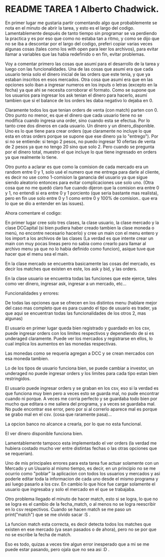 # README TAREA 1 Alberto Chadwick.

  En primer lugar me gustaria partir comentando algo que probablemente se nota en el minuto de abrir la tarea, y esto 
es el largo del codigo. Lamentablemente después de tanto tiempo sin programar se va perdiendo la practica y es por eso que
como no estaba tan a ritmo, y como se dijo que no se iba a descontar por el largo del codigo, preferi copiar varias veces 
algunas cosas (tales como los with open para leer los archivos), para evitar llamar a variables que las habia redefinido
o en fin, evitar problemas.
  
  Voy a comentar primero las cosas que asumí para el desarrollo de la tarea y luego con las funcionalidades.
  Una de las cosas que asumí era que cada usuario tenia solo el dinero inicial de las orders que este tenía, y que ya
estaban inscritos en esos mercados.
  Otra cosa que asumí era que en las opciones solo iban a ingresar numeros en los inputs o letras (excepto en la fecha) 
ya que ahi se necesita corroborar el formato.
  Como se supone que los usuarios para ingresar los ask tenian el dinero para hacerlo, asumí tambien que si el balance
de los orders les daba negativo lo dejaba en 0.

  Claramente todos los que tenian orders de venta (con match) parten con 0.
  Otro punto no menor, es que el dinero que cada usuario tiene no se modifica cuando ingresa una order, sino cuando esta se 
efectua. Por lo tanto cree dos dineros en cada usuario. Un dinero y un dinero_disponible. Uno es lo que tiene para crear
orders (que claramente no incluye lo que esta en otras orders porque se supone que ese dinero ya lo "entrego"). Por si no
se entiende: si tengo 2 pesos, no puedo ingresar 10 ofertas de venta de 2 pesos ya que no tengo 20 sino que solo 2. 
Pero cuando se pregunta por el dinero total, muestro el que incluye lo que tiene ingresado en orders ya que realmente lo tiene.

  Otro punto a aclarar es que como la comision de cada mercado era un random entre 0 y 1, solo usé el numero que me entrega 
para darle al cliente, es decir no use como 1-comision la ganancia del usuario ya que sigue siendo aleatorio entonces para
evitar complicaciones use solo uno. (Otra cosa que no me quedó claro fue cuando dijeron que la comision era entre 0 y 1, 
no entendi si era entre 0 y 1 porciento (que seria bastante mas realista), pero en fin use solo entre 0 y 1 como entre 
0 y 100% de comision.. que era lo que se dio a entender en las issues).

  Ahora comentare el codigo:
  
  En primer lugar cree solo tres clases, la clase usuario, la clase mercado y la clase DCCapital (si bien pudiera haber
creado tambien la clase moneda o menú, no encontre necesario hacerlo) y cree un main con el menu entero y los import
a los archivos de las clases (La verdad es que intente crear un main con muy pocas lineas pero no sabia como crearlo
para llamar al archivo menu ya que no lo habia definido como funcion), asique tuve que hacer que el menu sea el main.

  En la clase mercado se encuentra basicamente las cosas del mercado, es decir los matches que existen en este, los 
ask y bid, y las orders.

  En la clase usuario se encuentra todas las funciones que este ejerce, tales como ver dinero, ingresar ask, ingresar a 
un mercado, etc...

  Funcionalidades y errores:
  
  De todas las opciones que se ofrecen en los distintos menu (hablare mejor del caso mas completo que es para cuando 
el tipo de usuario es trader, ya que aqui se encuentran todas las funcionalidades de los otros 2, mas algunas)

  El usuario en primer lugar queda bien registrado y guardado en los csv, puede ingresar orders con los limites respectivos
y dependiendo de si es underaged claramente. Puede ver los mercados y registrarse en ellos, lo cual implica los aumentos 
en las monedas respectivas.

  Las monedas como se requeria agregan a DCC y se crean mercados con esa moneda tambien.
  
  Lo de los tipos de usuario funciona bien, se puede cambiar a investor, un underaged no puede ingresar orders y los limites
para cada tipo estan bien restringidos.

  El usuario puede ingresar orders y se graban en los csv, eso si la verdad es que funciona muy bien pero a veces esto se 
guarda mal, no pude encontrar cuando ni porque. A veces me corria perfecto y se guardaba todo bien por mucho que editara
o me saliera del programa, y a veces se guardaba mal. No pude encontrar ese error, pero por si al correrlo aparece mal es
porque se grabo mal en el csv. (cosa que raramente pasa)...

  La opcion banco no alcance a crearla, por lo que no esta funcional. 
  
  El ver dinero disponible funciona bien.
  
  Lamentablemente tampoco esta implementado el ver orders (la verdad me hubiera costado mucho ver entre distintas fechas o 
las otras opciones que se requerian).

  Uno de mis principales errores para esta tarea fue actuar solamente con un Mercado y un Usuario al mismo tiempo, es decir,
en un principio no se me ocurrio como "poblar" la aplicacion con todos los usuarios y mercados y asi poderle editar toda la
informacion de cada uno desde el mismo programa y asi luego pasarlo a los csv. En cambio lo que hice fue cargar solamente 
el usuario que ingresaba y solo el mercado en el que se trabajaba.

  Otro problema llegado el minuto de hacer match, esto si se logra, lo que no se logra es el cambio de la fecha_match, 
o al menos no se logra reescribir en lo csv respectivos. Cuando se hacen match se me paso un print("match") que se me
olvido sacar :S .

  La funcion match esta correcta, es decir detecta todos los matches que existen en ese mercado (ya sean pasados o de ahora),
pero no se por que no se escribe la fecha de match. 

  Eso es todo, quizas a veces tire algun error inesperado que a mi se me puede estar pasando, pero ojala que no sea asi :D . 
  

